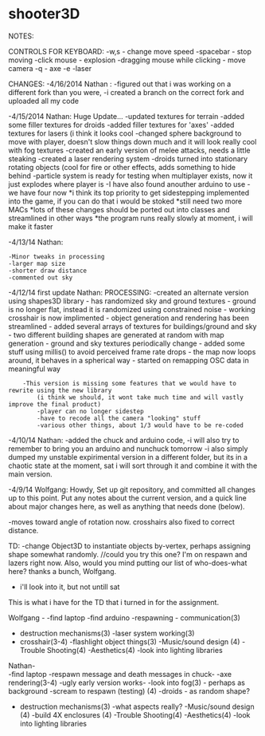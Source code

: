 shooter3D
=========
NOTES:

CONTROLS FOR KEYBOARD:
	-w,s - change move speed
	-spacebar - stop moving
	-click mouse - explosion
	-dragging mouse while clicking - move camera
	-q - axe
	-e -laser

CHANGES:
-4/16/2014 Nathan :
	-figured out that i was working on a different fork than you were,
	-i created a branch on the correct fork and uploaded all my code
	
-4/15/2014 Nathan: Huge Update...
	-updated textures for terrain
	-added some filler textures for droids
	-added filler textures for 'axes'
	-added textures for lasers (i think it looks cool
	-changed sphere background to move with player, doesn't slow things down much and it will look really cool with fog textures
	-created an early version of melee attacks, needs a little steaking
	-created a laser rendering system
	-droids turned into stationary rotating objects (cool for fire or other effects, adds something to hide behind
	-particle system is ready for testing when multiplayer exists, now it just explodes where player is 
	-I have also found anouther arduino to use - we have four now
	*i think its top priority to get 
	sidestepping implemented into the game, if you can do that i would be stoked
	*still need two more MACs
	*lots of these changes should be ported out into classes and streamlined in other ways
	*the program runs really slowly at moment, i will make it faster
	
-4/13/14 Nathan:

	-Minor tweaks in processing
	-larger map size
	-shorter draw distance
	-commented out sky
-4/12/14 first update Nathan:
	PROCESSING:
	-created an alternate version using shapes3D library
		- has randomized sky and ground textures
		- ground is no longer flat, instead it is randomized using constrained noise
		- working crosshair is now implimented
		- object generation and rendering has been streamlined
		- added several arrays of textures for buildings/ground and sky
		- two different building shapes are generated at random with map generation
		- ground and sky textures periodically change
		- added some stuff using millis() to avoid perceived frame rate drops
		- the map now loops around, it behaves in a spherical way
		- started on remapping OSC data in meaningful way
		
		-This version is missing some features that we would have to rewrite using the new library 
			(i think we should, it wont take much time and will vastly improve the final product)
			-player can no longer sidestep
			-have to recode all the camera "looking" stuff
			-various other things, about 1/3 would have to be re-coded
			

-4/10/14 Nathan:
	-added the chuck and arduino code, 
	-i will also try to remember to bring you an arduino and nunchuck tomorrow
	-i also simply dumped my unstable expirimental version in a different folder, but its in a chaotic state at the moment,
		sat i will sort through it and combine it with the main version.
	

-4/9/14 Wolfgang: 
  Howdy,
  Set up git repository, and committed all changes up to this point. Put any notes about the current version, 
  and a quick line about major changes here, as well as anything that needs done (below).

  -moves toward angle of rotation now. crosshairs also fixed to correct distance.

TD:
-change Object3D to instantiate objects by-vertex, perhaps assigning shape somewhat randomly. 
//could you try this one? I'm on respawn and lazers right now. Also, would you mind putting our list of who-does-what here? thanks a bunch, Wolfgang.
- i'll look into it, but not untill sat

This is what i have for the TD that i turned in for the assignment.

Wolfgang -
-find laptop
-find arduino
-respawning - communication(3)
- destruction mechanisms(3)
-laser system working(3)
- crosshair(3-4)
-flashlight object things(3)
-Music/sound design (4)
-Trouble Shooting(4)
-Aesthetics(4)
-look into lighting libraries

Nathan-  
-find laptop
-respawn message and death messages in chuck-
-axe rendering(3-4) -ugly early version works-
-look into fog(3) - perhaps as background
-scream to respawn (testing) (4)
-droids - as random shape?
- destruction mechanisms(3) -what aspects really?
-Music/sound design (4)
-build 4X enclosures (4)
-Trouble Shooting(4)
-Aesthetics(4)
-look into lighting libraries
